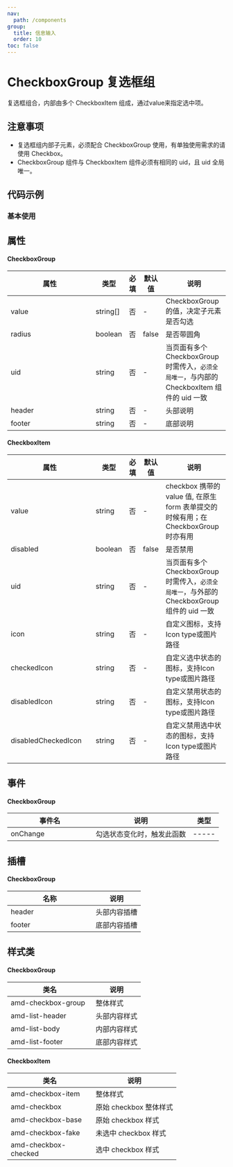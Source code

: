 ```yaml
---
nav:
  path: /components
group:
  title: 信息输入
  order: 10
toc: false
---
```


# CheckboxGroup 复选框组
复选框组合，内部由多个 CheckboxItem 组成，通过value来指定选中项。

## 注意事项

- 复选框组内部子元素，必须配合 CheckboxGroup 使用，有单独使用需求的请使用 Checkbox。
- CheckboxGroup 组件与 CheckboxItem 组件必须有相同的 uid，且 uid 全局唯一。

## 代码示例
### 基本使用
<code src='../../demo/pages/CheckboxGroup'></code>



## 属性

#### CheckboxGroup
| 属性 | 类型 | 必填 | 默认值 | 说明 |
| -----|-----|-----|-----|----- |
| value | string[] | 否 | - | CheckboxGroup 的值，决定子元素是否勾选 |
| radius | boolean | 否 | false | 是否带圆角 |
| uid | string | 否 | - | 当页面有多个CheckboxGroup时需传入，`必须全局唯一`，与内部的 CheckboxItem 组件的 uid 一致 |
| header | string | 否 | - | 头部说明 |
| footer | string | 否 | - | 底部说明 |

#### CheckboxItem

| 属性 | 类型 | 必填 | 默认值 | 说明 |
| -----|-----|-----|-----|----- |
| value | string | 否 | - | checkbox 携带的 value 值, 在原生 form 表单提交的时候有用；在 CheckboxGroup 时亦有用 |
| disabled | boolean | 否 | false | 是否禁用 |
| uid | string | 否 | - | 当页面有多个CheckboxGroup时需传入，`必须全局唯一`，与外部的 CheckboxGroup 组件的 uid 一致 |
| icon | string | 否 | - | 自定义图标，支持Icon type或图片路径 |
| checkedIcon | string | 否 | - | 自定义选中状态的图标，支持Icon type或图片路径 |
| disabledIcon | string | 否 | - | 自定义禁用状态的图标，支持Icon type或图片路径 |
| disabledCheckedIcon | string | 否 | - | 自定义禁用选中状态的图标，支持Icon type或图片路径 |

## 事件

#### CheckboxGroup
| 事件名 | 说明 | 类型 |
| -----|-----|-----|
| onChange | 勾选状态变化时，触发此函数 |-----|

## 插槽

#### CheckboxGroup
| 名称 | 说明 |
| ----|----|
| header | 头部内容插槽 |
| footer | 底部内容插槽 |

## 样式类

#### CheckboxGroup
| 类名 | 说明 |
| -----|-----|
| amd-checkbox-group |整体样式|
| amd-list-header | 头部内容样式 |
| amd-list-body | 内部内容样式 |
| amd-list-footer |底部内容样式|

#### CheckboxItem

| 类名 | 说明 |
| -----|-----|
| amd-checkbox-item | 整体样式 |
| amd-checkbox | 原始 checkbox 整体样式 |
| amd-checkbox-base | 原始 checkbox 样式 |
| amd-checkbox-fake | 未选中 checkbox 样式 |
| amd-checkbox-checked | 选中 checkbox 样式 |

<style> 
table th:first-of-type { width: 180px; } 
.__dumi-default-layout-content article table:first-of-type th:nth-of-type(2)  {
    width: 140px
} 
.__dumi-default-layout-content article table:first-of-type th:nth-of-type(3)  {
    width: 30px
} 
.__dumi-default-layout-content article table:first-of-type th:nth-of-type(4)  {
    width: 50px
} 
.__dumi-default-layout-content article table:nth-of-type(2) th:nth-of-type(2)  {
    width: 140px
} 
.__dumi-default-layout-content article table:nth-of-type(2) th:nth-of-type(3)  {
    width: 30px
} 
.__dumi-default-layout-content article table:nth-of-type(2) th:nth-of-type(4)  {
    width: 50px
} 
</style> 